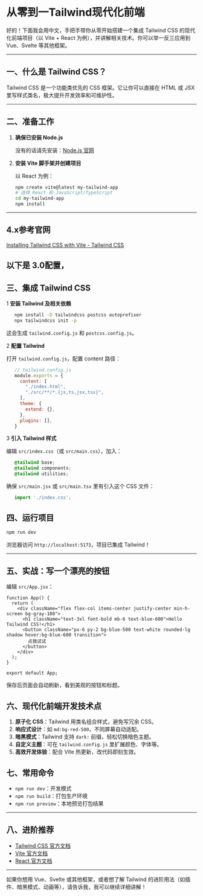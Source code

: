 # 从零到一Tailwind现代化前端

好的！下面我会用中文，手把手带你从零开始搭建一个集成 Tailwind CSS 的现代化前端项目（以 Vite + React 为例），并讲解相关技术。你可以举一反三应用到 Vue、Svelte 等其他框架。

***

## 一、什么是 Tailwind CSS？

Tailwind CSS 是一个功能类优先的 CSS 框架。它让你可以直接在 HTML 或 JSX 里写样式类名，极大提升开发效率和可维护性。

***

## 二、准备工作

1. **确保已安装 Node.js** &#x20;

   没有的话请先安装：[Node.js 官网](https://nodejs.org/zh-cn/ "Node.js 官网")
2. **安装 Vite 脚手架并创建项目** &#x20;

   以 React 为例：
   ```bash 
   npm create vite@latest my-tailwind-app
   # 选择 React 和 JavaScript/TypeScript
   cd my-tailwind-app
   npm install
   ```


***

## 4.x参考官网

[Installing Tailwind CSS with Vite - Tailwind CSS](https://tailwindcss.com/docs/installation/using-vite "Installing Tailwind CSS with Vite - Tailwind CSS")

## 以下是 3.0配置，

## 三、集成 Tailwind CSS

1 **安装 Tailwind 及相关依赖**

```bash 
   npm install -D tailwindcss postcss autoprefixer
   npx tailwindcss init -p
```

这会生成 `tailwind.config.js` 和 `postcss.config.js`。

2 **配置 Tailwind**

   打开 `tailwind.config.js`，配置 content 路径：
```javascript 
   // tailwind.config.js
   module.exports = {
     content: [
       "./index.html",
       "./src/**/*.{js,ts,jsx,tsx}",
     ],
     theme: {
       extend: {},
     },
     plugins: [],
   }
```

3 **引入 Tailwind 样式**

   编辑 `src/index.css`（或 `src/main.css`），加入：
```css 
   @tailwind base;
   @tailwind components;
   @tailwind utilities;
```

确保 `src/main.jsx` 或 `src/main.tsx` 里有引入这个 CSS 文件：
```javascript 
   import './index.css';
```


## 四、运行项目

```bash 
npm run dev
```


浏览器访问 `http://localhost:5173`，项目已集成 Tailwind！

***

## 五、实战：写一个漂亮的按钮

编辑 `src/App.jsx`：

```react
function App() {
  return (
    <div className="flex flex-col items-center justify-center min-h-screen bg-gray-100">
      <h1 className="text-3xl font-bold mb-6 text-blue-600">Hello Tailwind CSS!</h1>
      <button className="px-6 py-2 bg-blue-500 text-white rounded-lg shadow hover:bg-blue-600 transition">
        点我试试
      </button>
    </div>
  );
}

export default App;
```
保存后页面会自动刷新，看到美观的按钮和标题。


## 六、现代化前端开发技术点

1. **原子化 CSS**：Tailwind 用类名组合样式，避免写冗余 CSS。
2. **响应式设计**：如 `md:bg-red-500`，不同屏幕自动适配。
3. **暗黑模式**：Tailwind 支持 `dark:` 前缀，轻松切换暗色主题。
4. **自定义主题**：可在 `tailwind.config.js` 里扩展颜色、字体等。
5. **高效开发体验**：配合 Vite 热更新，改代码即刻生效。


## 七、常用命令

- `npm run dev`：开发模式
- `npm run build`：打包生产环境
- `npm run preview`：本地预览打包结果

***

## 八、进阶推荐

- [Tailwind CSS 官方文档](https://tailwindcss.com/docs/installation "Tailwind CSS 官方文档")
- [Vite 官方文档](https://vitejs.dev/guide/ "Vite 官方文档")
- [React 官方文档](https://react.dev/ "React 官方文档")

***

如果你想用 Vue、Svelte 或其他框架，或者想了解 Tailwind 的进阶用法（如插件、暗黑模式、动画等），请告诉我，我可以继续详细讲解！
